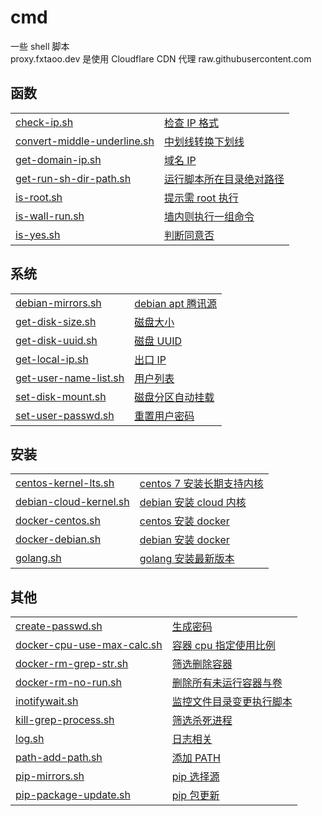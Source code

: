 # cmd
一些 shell 脚本  
proxy.fxtaoo.dev 是使用 Cloudflare CDN 代理 raw.githubusercontent.com

## 函数
| | |
| :---- | :---- |
| [check-ip.sh](https://github.com/fxtaoo/cmd/blob/master/func/check-ip.sh) | [检查 IP 格式](https://proxy.fxtaoo.dev/raw/fxtaoo/cmd/master/func/check-ip.sh) |
| [convert-middle-underline.sh](https://github.com/fxtaoo/cmd/blob/master/func/convert-middle-underline.sh) | [中划线转换下划线](https://proxy.fxtaoo.dev/raw/fxtaoo/cmd/master/func/convert-middle-underline.sh) |
| [get-domain-ip.sh](https://github.com/fxtaoo/cmd/blob/master/func/get-domain-ip.sh) | [域名 IP](https://proxy.fxtaoo.dev/raw/fxtaoo/cmd/master/func/get-domain-ip.sh) |
| [get-run-sh-dir-path.sh](https://github.com/fxtaoo/cmd/blob/master/func/get-run-sh-dir-path.sh) | [运行脚本所在目录绝对路径](https://proxy.fxtaoo.dev/raw/fxtaoo/cmd/master/func/get-run-sh-dir-path.sh) |
| [is-root.sh](https://github.com/fxtaoo/cmd/blob/master/func/is-root.sh) | [提示需 root 执行](https://proxy.fxtaoo.dev/raw/fxtaoo/cmd/master/func/is-root.sh) |
| [is-wall-run.sh](https://github.com/fxtaoo/cmd/blob/master/func/is-wall-run.sh) | [墙内则执行一组命令](https://proxy.fxtaoo.dev/raw/fxtaoo/cmd/master/func/is-wall-run.sh) |
| [is-yes.sh](https://github.com/fxtaoo/cmd/blob/master/func/is-yes.sh) | [判断同意否](https://proxy.fxtaoo.dev/raw/fxtaoo/cmd/master/func/is-yes.sh) |
## 系统
| | |
| :---- | :---- |
| [debian-mirrors.sh](https://github.com/fxtaoo/cmd/blob/master/sys/debian-mirrors.sh) | [debian apt 腾讯源](https://proxy.fxtaoo.dev/raw/fxtaoo/cmd/master/sys/debian-mirrors.sh) |
| [get-disk-size.sh](https://github.com/fxtaoo/cmd/blob/master/sys/get-disk-size.sh) | [磁盘大小](https://proxy.fxtaoo.dev/raw/fxtaoo/cmd/master/sys/get-disk-size.sh) |
| [get-disk-uuid.sh](https://github.com/fxtaoo/cmd/blob/master/sys/get-disk-uuid.sh) | [磁盘 UUID](https://proxy.fxtaoo.dev/raw/fxtaoo/cmd/master/sys/get-disk-uuid.sh) |
| [get-local-ip.sh](https://github.com/fxtaoo/cmd/blob/master/sys/get-local-ip.sh) | [出口 IP](https://proxy.fxtaoo.dev/raw/fxtaoo/cmd/master/sys/get-local-ip.sh) |
| [get-user-name-list.sh](https://github.com/fxtaoo/cmd/blob/master/sys/get-user-name-list.sh) | [用户列表](https://proxy.fxtaoo.dev/raw/fxtaoo/cmd/master/sys/get-user-name-list.sh) |
| [set-disk-mount.sh](https://github.com/fxtaoo/cmd/blob/master/sys/set-disk-mount.sh) | [磁盘分区自动挂载](https://proxy.fxtaoo.dev/raw/fxtaoo/cmd/master/sys/set-disk-mount.sh) |
| [set-user-passwd.sh](https://github.com/fxtaoo/cmd/blob/master/sys/set-user-passwd.sh) | [重置用户密码](https://proxy.fxtaoo.dev/raw/fxtaoo/cmd/master/sys/set-user-passwd.sh) |
## 安装
| | |
| :---- | :---- |
| [centos-kernel-lts.sh](https://github.com/fxtaoo/cmd/blob/master/install/centos-kernel-lts.sh) | [centos 7 安装长期支持内核](https://proxy.fxtaoo.dev/raw/fxtaoo/cmd/master/install/centos-kernel-lts.sh) |
| [debian-cloud-kernel.sh](https://github.com/fxtaoo/cmd/blob/master/install/debian-cloud-kernel.sh) | [debian 安装 cloud 内核](https://proxy.fxtaoo.dev/raw/fxtaoo/cmd/master/install/debian-cloud-kernel.sh) |
| [docker-centos.sh](https://github.com/fxtaoo/cmd/blob/master/install/docker-centos.sh) | [centos 安装 docker](https://proxy.fxtaoo.dev/raw/fxtaoo/cmd/master/install/docker-centos.sh) |
| [docker-debian.sh](https://github.com/fxtaoo/cmd/blob/master/install/docker-debian.sh) | [debian 安装 docker](https://proxy.fxtaoo.dev/raw/fxtaoo/cmd/master/install/docker-debian.sh) |
| [golang.sh](https://github.com/fxtaoo/cmd/blob/master/install/golang.sh) | [golang 安装最新版本](https://proxy.fxtaoo.dev/raw/fxtaoo/cmd/master/install/golang.sh) |
## 其他
| | |
| :---- | :---- |
| [create-passwd.sh](https://github.com/fxtaoo/cmd/blob/master/other/create-passwd.sh) | [生成密码](https://proxy.fxtaoo.dev/raw/fxtaoo/cmd/master/other/create-passwd.sh) |
| [docker-cpu-use-max-calc.sh](https://github.com/fxtaoo/cmd/blob/master/other/docker-cpu-use-max-calc.sh) | [容器 cpu 指定使用比例](https://proxy.fxtaoo.dev/raw/fxtaoo/cmd/master/other/docker-cpu-use-max-calc.sh) |
| [docker-rm-grep-str.sh](https://github.com/fxtaoo/cmd/blob/master/other/docker-rm-grep-str.sh) | [筛选删除容器](https://proxy.fxtaoo.dev/raw/fxtaoo/cmd/master/other/docker-rm-grep-str.sh) |
| [docker-rm-no-run.sh](https://github.com/fxtaoo/cmd/blob/master/other/docker-rm-no-run.sh) | [删除所有未运行容器与卷](https://proxy.fxtaoo.dev/raw/fxtaoo/cmd/master/other/docker-rm-no-run.sh) |
| [inotifywait.sh](https://github.com/fxtaoo/cmd/blob/master/other/inotifywait.sh) | [监控文件目录变更执行脚本](https://proxy.fxtaoo.dev/raw/fxtaoo/cmd/master/other/inotifywait.sh) |
| [kill-grep-process.sh](https://github.com/fxtaoo/cmd/blob/master/other/kill-grep-process.sh) | [筛选杀死进程](https://proxy.fxtaoo.dev/raw/fxtaoo/cmd/master/other/kill-grep-process.sh) |
| [log.sh](https://github.com/fxtaoo/cmd/blob/master/other/log.sh) | [日志相关](https://proxy.fxtaoo.dev/raw/fxtaoo/cmd/master/other/log.sh) |
| [path-add-path.sh](https://github.com/fxtaoo/cmd/blob/master/other/path-add-path.sh) | [添加 PATH](https://proxy.fxtaoo.dev/raw/fxtaoo/cmd/master/other/path-add-path.sh) |
| [pip-mirrors.sh](https://github.com/fxtaoo/cmd/blob/master/other/pip-mirrors.sh) | [pip 选择源](https://proxy.fxtaoo.dev/raw/fxtaoo/cmd/master/other/pip-mirrors.sh) |
| [pip-package-update.sh](https://github.com/fxtaoo/cmd/blob/master/other/pip-package-update.sh) | [pip 包更新](https://proxy.fxtaoo.dev/raw/fxtaoo/cmd/master/other/pip-package-update.sh) |

